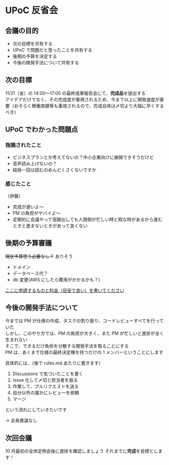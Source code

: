 # UPoC 反省会

## 会議の目的

- 次の目標を共有する
- UPoC で問題だと思ったことを共有する
- 後期の予算を決定する
- 今後の開発手法について共有する

## 次の目標

11/21（金）の 14:00〜17:00 の最終成果報告会にて、**完成品**を提出する  
アイデアだけでなく、その完成度が重視されるため、今まで以上に開発速度が重要（おそらく稼働実績等も重視されるので、完成自体は〆切より大幅に早くするべき）

## UPoC でわかった問題点

### 指摘されたこと

- ビジネスプランとか考えてないの？中小企業向けに展開できそうだけど
- 音声読み上げないの？
- 結局一回は読むのめんどくさくないですか

### 感じたこと

（伊藤）

- 完成が遅いよ〜
- PM の負担がヤバイよ〜
- 定期的に会議やって宿題出しても人間側が忙しい時と暇な時があるから進むときと進まないときがあって良くない

## 後期の予算審議

~~現状予算使う必要なし？~~
ありそう

- ドメイン
- データベース代？
- db 変更(AWS にしたら費用がかかるかも？)

[ここに申請するものと料金（目安で良い）を書いてください](https://docs.google.com/spreadsheets/d/1eKaud1pbik-_6Cky2PZljUWkpnTdhNVDTNOIqkBwWRc/edit?usp=sharing)

## 今後の開発手法について

今までは PM が仕様の作成、タスクの割り振り、コードレビューすべてを行っていた  
しかし、このやり方では、PM の負担が大きく、また PM が忙しいと進捗が全く生まれない  
そこで、できるだけ負担を分散する開発手法を取ることにする  
PM は、あくまで仕様の最終決定権を持つだけの 1 メンバーということにします

具体的には、（後で rules.md あたりに書きます）

1. Discussions で気づいたことを書く
2. Issue 化して〆切と担当者を振る
3. 作業して、プルリクエストを送る
4. 自分以外の誰かにレビューを依頼
5. マージ

という流れにしていきたいです

→ 全員異議なし

## 次回会議

10 月最初の全体定例会後に進捗を確認しましょう
それまでに**完成**を目標とします！
